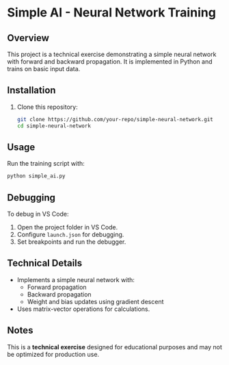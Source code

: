 # Simple AI - Neural Network Training

## Overview
This project is a technical exercise demonstrating a simple neural network with forward and backward propagation. It is implemented in Python and trains on basic input data.

## Installation
1. Clone this repository:
   ```sh
   git clone https://github.com/your-repo/simple-neural-network.git
   cd simple-neural-network
   ```
   
## Usage
Run the training script with:
```sh
python simple_ai.py
```

## Debugging
To debug in VS Code:
1. Open the project folder in VS Code.
2. Configure `launch.json` for debugging.
3. Set breakpoints and run the debugger.

## Technical Details
- Implements a simple neural network with:
  - Forward propagation
  - Backward propagation
  - Weight and bias updates using gradient descent
- Uses matrix-vector operations for calculations.

## Notes
This is a **technical exercise** designed for educational purposes and may not be optimized for production use.

